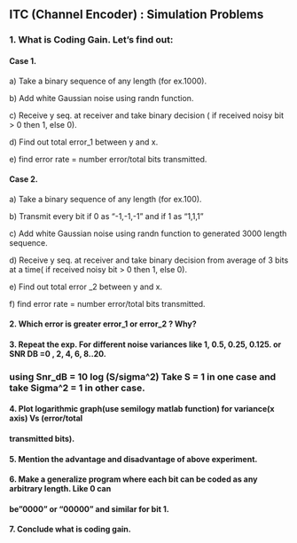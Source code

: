 
## ITC (Channel Encoder) : Simulation Problems
### 1. What is Coding Gain. Let’s find out:

#### Case 1.

a) Take a binary sequence of any length (for ex.1000).

b) Add white Gaussian noise using randn function.

c) Receive y seq. at receiver and take binary decision ( if received noisy bit > 0 then 1, else 0).

d) Find out total error_1 between y and x.

e) find error rate = number error/total bits transmitted.



#### Case 2.


a) Take a binary sequence of any length (for ex.100).

b) Transmit every bit if 0 as “-1,-1,-1” and if 1 as “1,1,1”

c) Add white Gaussian noise using randn function to generated 3000 length sequence.

d) Receive y seq. at receiver and take binary decision from average of 3 bits at a time( if
received noisy bit > 0 then 1, else 0).

e) Find out total error _2 between y and x.

f) find error rate = number error/total bits transmitted.


#### 2. Which error is greater error_1 or error_2 ? Why?


#### 3. Repeat the exp. For different noise variances like 1, 0.5, 0.25, 0.125. or SNR DB =0 , 2, 4, 6, 8..20.
### using Snr_dB = 10 log (S/sigma^2) Take S = 1 in one case and take Sigma^2 = 1 in other case.


#### 4. Plot logarithmic graph(use semilogy matlab function) for variance(x axis) Vs (error/total
#### transmitted bits).


#### 5. Mention the advantage and disadvantage of above experiment.


#### 6. Make a generalize program where each bit can be coded as any arbitrary length. Like 0 can
#### be”0000” or “00000” and similar for bit 1.
#### 7. Conclude what is coding gain.
